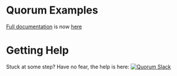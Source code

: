 # Quorum Examples

[Full documentation](https://docs.goquorum.com) is now [here](http://docs.goquorum.com/en/latest/Getting%20Started/Quorum-Examples/)

# Getting Help
Stuck at some step? Have no fear, the help is here: <a href="https://clh7rniov2.execute-api.us-east-1.amazonaws.com/Express/" target="_blank" rel="noopener"><img title="Quorum Slack" src="https://clh7rniov2.execute-api.us-east-1.amazonaws.com/Express/badge.svg" alt="Quorum Slack" /></a>